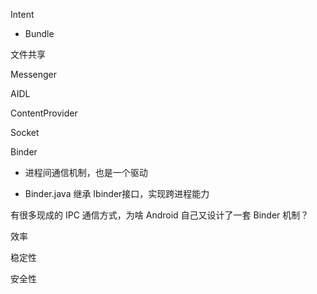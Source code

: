 Intent

- Bundle



文件共享



Messenger



AIDL



ContentProvider





Socket













Binder

- 进程间通信机制，也是一个驱动

- Binder.java 继承 Ibinder接口，实现跨进程能力



有很多现成的 IPC 通信方式，为啥 Android 自己又设计了一套 Binder 机制？

效率

稳定性

安全性